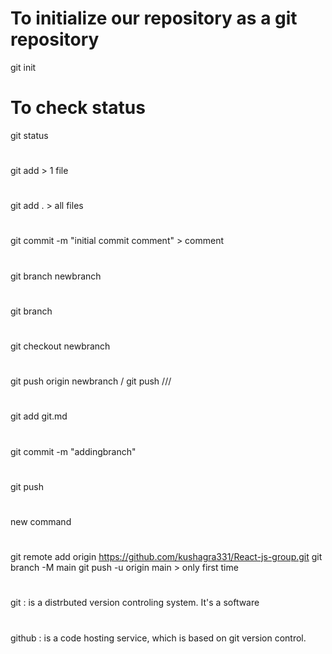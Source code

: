 
# To initialize our repository as a git repository
git init
# To check status 
git status 
# 
git add > 1 file
# 
git add . > all files
#
git commit -m "initial commit comment" > comment
#
git branch newbranch
#
git branch 
#
git checkout newbranch
#
git push origin newbranch / git push
///
#
git add git.md
#
git commit -m "addingbranch"
#
git push
#
new command
#
git remote add origin https://github.com/kushagra331/React-js-group.git
git branch -M main 
git push -u origin main > only first time
#
git : is a distrbuted version controling system. It's a software
#
github : is a code hosting service, which is based on git version control.


